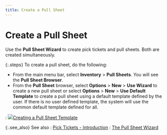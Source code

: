 ```yaml
---
title: Create a Pull Sheet
---
```


# Create a Pull Sheet


Use the **Pull Sheet Wizard** to  create pick tickets and pull sheets. Both are created simultaneously.


{:.steps}
To create a pull sheet, do the following:

- From the main  menu bar, select **Inventory** >  **Pull Sheets**. You will see the  **Pull 
 Sheet Browser**.
- From the **Pull Sheet** browser, select **Options**  > **New** > **Use 
 Wizard** to create a new pull sheet or select **Options**  > **New** > **Use 
 Default Template** to create a pull sheet using a default template  defined by the user. If there is no user defined template, the system  will use the common default template defined for all.

: ![]({{site.sp_baseurl}}/img/lens.gif)[Creating  a Pull Sheet Template]({{site.sp_baseurl}}/sales-docs/ordr-ff/create-a-pull-sheet/creating_a_pull_sheet_temp_pick_ticket_wizard.html)


{:.see_also}
See also
: [Pick Tickets - Introduction]({{site.sp_baseurl}}/sales-docs/ordr-ff/pick_tickets.html)
: [The Pull Sheet  Wizard]({{site.sp_baseurl}}/sales-docs/ordr-ff/create-a-pull-sheet/wizard/the_pull_sheet_wizard.html)
